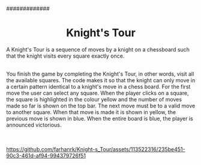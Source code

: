 #############
<h1 align="center">Knight's Tour</h1>
A Knight's Tour is a sequence of moves by a knight on a chessboard such that the knight visits every square exactly once. <br><br>

You finish the game by completing the Knight's Tour, in other words, visit all the available squares. The code makes it so that the knight can only move in a certain pattern identical to a knight's move in a chess board. For the first move the user can select any square. When the player clicks on a square, the square is highlighted in the colour yellow and the number of moves made so far is shown on the top bar. The next move must be to a valid move to another square. When that move is made it is shown in yellow, the previous move is shown in blue. When the entire board is blue, the player is announced victorious.<br><br><br>



https://github.com/farhanrk/Knight-s_Tour/assets/113522316/235be451-90c3-461d-af94-994379726f51

